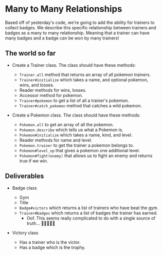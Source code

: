 # Many to Many Relationships

Based off of yesterday's code, we're going to add the ability for trainers to collect badges. We describe this specific
relationship between trainers and badges as a many to many relationship.
Meaning that a trainer can have many badges and a badge can be won by many trainers!






## The world so far

* Create a Trainer class. The class should have these methods:
  * `Trainer.all` method that returns an array of all pokemon trainers.
  * `Trainer#initialize` which takes a name, and optional pokemon, wins, and losses.
  * Reader methods for wins, losses.
  * Accessor method for pokemon.
  * `Trainer#pokemon` to get a list of all a trainer's pokemon.
  * `Trainer#catch_pokemon` method that catches a wild pokemon.

* Create a Pokemon class. The class should have these methods:
  * `Pokemon.all` to get an array of all the pokemon.
  * `Pokemon.describe` which tells us what a Pokemon is.
  * `Pokemon#initialize` which takes a name, kind, and level.
  * Reader methods for name and level.
  * `Pokemon.trainer` to get the trainer a pokemon belongs to.
  * `Pokemon#level_up` that gives a pokemon one additional level.
  * `Pokemon#fight(enemy)` that allows us to fight an enemy and returns true if we win.










## Deliverables

* Badge class
  * Gym
  * Title
  * `Badge#victors` which returns a list of trainers who have beat the gym.
  * `Trainer#badges` which returns a list of badges the trainer has earned.
    * Oof. This seems really complicated to do with a single source of truth... 🤔🤔🤔🤔🤔






* Victory class
  * Has a trainer who is the victor.
  * Has a badge which is the trophy.
